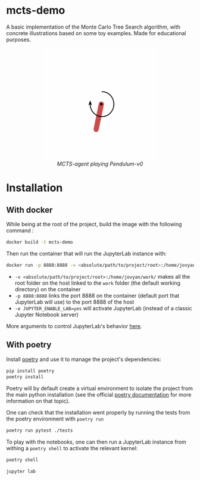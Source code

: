 # mcts-demo
A basic implementation of the Monte Carlo Tree Search algorithm, with concrete illustrations based on some toy examples. Made for educational purposes.

<p align="center">
    <img src="https://raw.githubusercontent.com/lucasBOYER/mcts-demo/main/img/pendulum.gif" width="300" height="300" alt="MCTS-agent playing Pendulum"></br>
    <em>MCTS-agent playing Pendulum-v0</em>
</p>

# Installation
## With docker
While being at the root of the project, build the image with the following command :
```sh
docker build -t mcts-demo
```

Then run the container that will run the JupyterLab instance with:
```sh
docker run -p 8888:8888 -v <absolute/path/to/project/root>:/home/jovyan/work/ -e JUPYTER_ENABLE_LAB=yes mcts-demo
```
* `-v <absolute/path/to/project/root>:/home/jovyan/work/` makes all the root folder on the host linked to the `work` folder (the default working directory) on the container
* `-p 8888:8888` links the port 8888 on the container (default port that JupyterLab will use) to the port 8888 of the host
* `-e JUPYTER_ENABLE_LAB=yes` will activate JupyterLab (instead of a classic Jupyter Notebook server)

More arguments to control JupyterLab's behavior [here](https://jupyter-docker-stacks.readthedocs.io/en/latest/using/common.html).

## With poetry

Install [poetry] and use it to manage the project's dependencies:
```sh
pip install poetry
poetry install
```

Poetry will by default create a virtual environment to isolate the project from the main python installation (see the official [poetry documentation](https://python-poetry.org/docs/basic-usage/#using-your-virtual-environment) for more information on that topic).

One can check that the installation went properly by running the tests from the poetry environment with `poetry run`
```sh
poetry run pytest ./tests
```

To play with the notebooks, one can then run a JupyterLab instance from withing a `poetry shell` to activate the relevant kernel:
```sh
poetry shell
```
```sh
jupyter lab
```




[poetry]: https://python-poetry.org/docs/

